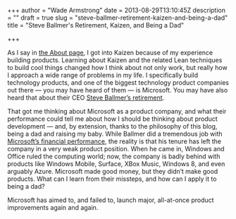 +++
author = "Wade Armstrong"
date = 2013-08-29T13:10:45Z
description = ""
draft = true
slug = "steve-ballmer-retirement-kaizen-and-being-a-dad"
title = "Steve Ballmer's Retirement, Kaizen, and Being a Dad"

+++


As I say in [the About page](http://www.kaizendad.com/who-is-wade-armstrong/), I got into Kaizen because of my experience building products. Learning about Kaizen and the related Lean techniques to build cool things changed how I think about not only work, but really how I approach a wide range of problems in my life. I specifically build technology products, and one of the biggest technology product companies out there — you may have heard of them — is Microsoft. You may have also heard that about their CEO [Steve Ballmer’s retirement](http://www.pcmag.com/article2/0,2817,2423498,00.asp).

That got me thinking about Microsoft as a product company, and what their performance could tell me about how I should be thinking about product development — and, by extension, thanks to the philosophy of this blog, being a dad and raising my baby. While Ballmer did a tremendous job with [Microsoft’s financial performance](http://www.marketwatch.com/investing/stock/MSFT/financials), the reality is that his tenure has left the company in a very weak product position. When he came in, Windows and Office ruled the computing world; now, the company is badly behind with products like Windows Mobile, Surface, XBox Music, Windows 8, and even arguably Azure. Microsoft made good money, but they didn’t make good products. What can I learn from their missteps, and how can I apply it to being a dad?

Microsoft has aimed to, and failed to, launch major, all-at-once product improvements again and again.

